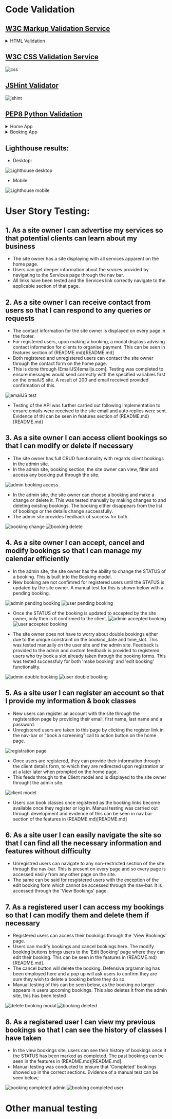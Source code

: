 # Code Validation

## [W3C Markup Validation Service](https://validator.w3.org/)

<details>
<summary>HTML Validation</summary>

Page                      | Image
--------------------      | ---------------
index.html                | ![index](documentation/readme/testing/html/index.PNG)
services.html             | ![services](documentation/readme/testing/html/services.PNG)
client-details-form.html  | ![client details form ](documentation/readme/testing/html/client-details-form.PNG)
view-bookings.html        | ![view bookings](documentation/readme/testing/html/view-bookings.PNG)
make-booking.html         | ![make booking](documentation/readme/testing/html/make-booking.PNG)
edit-booking.html         | ![edit booking](documentation/readme/testing/html/edit-booking.PNG)


</details>

## [W3C CSS Validation Service](https://jigsaw.w3.org/css-validator/)

![css](documentation/readme/testing/css-validation.PNG)

## [JSHint Validator](https://jshint.com/)

![jshint](documentation/readme/testing/jshint.PNG)

## [PEP8 Python Validation](http://pep8online.com/)

<details>
<summary>Home App</summary>

Python Files  | PEP8 result
------------- | -------------
admin.py      | ![home settings.py file](documentation/readme/testing/pep-8/home-admin.PNG)
models.py     | ![home urls.py file](documentation/readme/testing/pep-8/home-models.PNG)
views.py      | ![home views.py file](documentation/readme/testing/pep-8/home-views.PNG)
forms.py      | ![home forms.py file](documentation/readme/testing/pep-8/home-forms.PNG)

</details>

<details>
<summary>Booking App</summary>

Python Files  | PEP8 result
------------- | -------------
admin.py      | ![booking admin.py](documentation/readme/testing/pep-8/booking-admin.PNG)
views.py      | ![booking views.py](documentation/readme/testing/pep-8/booking-views.PNG)
forms.py      | ![booking forms.py](documentation/readme/testing/pep-8/booking-forms.PNG)
models.py     | ![booking models.py](documentation/readme/testing/pep-8/booking-models.PNG)

</details>

## Lighthouse results:
- Desktop:

![Lighthouse desktop](documentation/readme/testing/lighthouse-desktop.PNG)

- Mobile:

![Lighthouse mobile](documentation/readme/testing/lighthouse-mobile.PNG)

# User Story Testing: 

## 1. As a site owner I can advertise my services so that potential clients can learn about my business
- The site owner has a site displaying with all services apparent on the home page.
- Users can get deeper information about the srvices provided by navigating to the Services page through the nav bar.
- All links have been tested and the Services link correctly navigate to the applicable section of that page.
## 2. As a site owner I can receive contact from users so that I can respond to any queries or requests
- The contact information for the site owner is displayed on every page in the footer.
- For registered users, upon making a booking, a modal displays advising contact information for clients to organise payment. This can be seen in features section of (README.md)[README.md]
- Both registered and unregistered users can contact the site owner through the contact form on the home page.
- This is done through (EmailJS)[emailjs.com]. Testing was completed to ensure messages would send correctly with the specified variables first on the emailJS site. A result of 200 and email received provided confirmation of this.

![emailJS test](documentation/readme/testing/user-stories/email-js-test.PNG)

- Testing of the API was further carried out following implementation to ensure emails were received to the site email and auto replies were sent. Evidence of thi can be seen in features section of (README.md)[README.md] 
## 3. As a site owner I can access client bookings so that I can modify or delete if necessary
- The site owner has full CRUD functionality with regards client bookings in the admin site.
- In the admin site, booking section, the site owner can view, filter and access any booking put through the site.

![admin booking access](documentation/readme/testing/user-stories/admin-booking-access.PNG)

- In the admin site, the site owner can choose a booking and make a change or delete it. This was tested manually by making changes to and deleting existing bookings. The booking either disappears from the list of bookings or the details change successfully. 
- The admin site provides feedback of success for both.

![booking change](documentation/readme/testing/user-stories/booking-change.PNG) ![booking delete](documentation/readme/testing/user-stories/booking-delete.PNG)

## 4. As a site owner I can accept, cancel and modify bookings so that I can manage my calendar efficiently
- In the admin site, the site owner has the ability to change the STATUS of a booking. This is built into the Booking model.
- New booking are not confimred for registered users until the STATUS is updated by the site owner. A manual test for this is shown below with a pending booking.

![admin pending booking](documentation/readme/testing/user-stories/admin-pending-booking.PNG) ![user pending booking](documentation/readme/testing/user-stories/user-pending-booking.PNG)

- Once the STATUS of the booking is updated to accepted by the site owner, only then is it confirmed to the client.
![admin accepted booking](documentation/readme/testing/user-stories/admin-booking-accepted.PNG) ![user accepted booking](documentation/readme/testing/user-stories/user-accepted-booking.PNG)

- The site owner does not have to worry about double bookings either due to the unique constraint on the bookind_date and time_slot. This was tested manually on the user site and the admin site. Feedback is provided to the admin and custom feedback is provided to registered users who try book a slot already taken through the booking forms. This was tested successfuly for both 'make booking' and 'edit booking' functionality.

![admin double booking](documentation/readme/testing/user-stories/admin-double-booking.PNG) ![user double booking](documentation/readme/testing/user-stories/user-double-booking.PNG)
  
##  5. As a site user I can register an account so that I provide my information & book classes
- New users can register an account with the site through the registeration page by providing their email, first name, last name and a password.
- Unregistered users are taken to this page by clicking the register link in the nav-bar or "book a screening" call to action button on the home page.

![registration page](documentation/readme/testing/user-stories/registration-page.PNG)

- Once users are registered, they can provide their information through  the client details form, to which they are redirected upon registration or at a later later when prompted on the home page.
- This feeds through to the Client model and is displayed to the site owner throught the admin site.

![client model](documentation/readme/testing/user-stories/client-model.PNG)

- Users can book classes once registered as the booking links become available once they register or log in. Manual testing was carried out through development and evidence of this can be seen in nav bar section of the features in (README.md)[README.md]

##  6. As a site user I can easily navigate the site so that I can find all the necessary information and features without difficulty
- Unregistred users can navigate to any non-restricted section of the site through the nav-bar. This is present on every page and so every page is accessed easily from any other page on the site.
- The same can be said for resgistered users with the exception of the edit booking form which cannot be accessed through the nav-bar. It is accessed through the 'View Bookings' page.
  
##  7. As a registered user I can access my bookings so that I can modify them and delete them if necessary
- Registered users can access their bookings through the 'View Bookings' page.
- Users can modify bookings and cancel bookings here. The modify booking buttons brings users to the 'Edit Booking' page where they can edit their booking. This can be seen in the features in (README.md)[README.md].
- The cancel button will delete the booking. Defensive prgramming has been employed here and a pop up will ask users to confirm they are sure they wish to delete a booking before they do so.
- Manual testing of this can be seen below, as the booking no longer appears in users upcoming bookings. This also deletes it from the admin site, this has been tested

![delete booking modal](documentation/readme/testing/user-stories/delete-booking-modal.PNG) ![booking deleted](documentation/readme/testing/user-stories/booking-deleted.PNG)

##  8. As a registered user I can view my previous bookings so that I can see the history of classes I have taken  
- In the view bookings site, users can see their history of bookings once it the STATUS has been marked as completed. The past bookings can be seen in the features in (README.md)[README.md].
- Manual testing was conducted to ensure that 'Completed' bookings showed up in the correct sections. Evidence of a manual test can be seen below;

![booking completed admin](documentation/readme/testing/user-stories/booking-completed-admin.PNG) ![booking completed user](documentation/readme/testing/user-stories/booking-completed-user.PNG)


# Other manual testing
